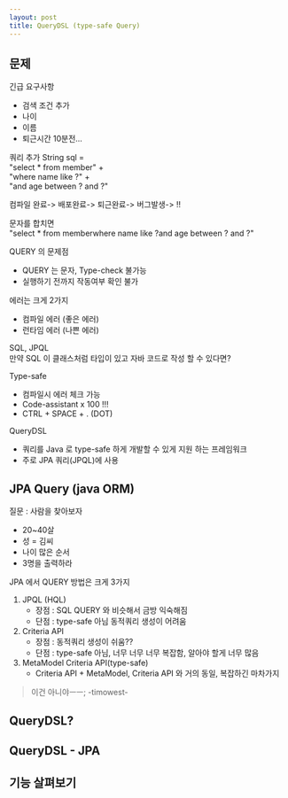 ```yaml
---
layout: post
title: QueryDSL (type-safe Query)
---
```


## 문제
긴급 요구사항
- 검색 조건 추가
- 나이
- 이름
- 퇴근시간 10분전...

쿼리 추가
String sql =   
"select * from member" +  
"where name like ?" +  
"and age between ? and ?"  

컴파일 완료-> 배포완료-> 퇴근완료-> 버그발생-> !!

문자를 합치면  
"select * from memberwhere name like ?and age between ? and ?"

QUERY 의 문제점  
- QUERY 는 문자, Type-check 불가능   
- 실행하기 전까지 작동여부 확인 불가

에러는 크게 2가지
- 컴파일 에러 (좋은 에러)
- 런타임 에러 (나쁜 에러)

SQL, JPQL  
만약 SQL 이 클래스처럼 타입이 있고 자바 코드로 작성 할 수 있다면?

Type-safe
- 컴파일시 에러 체크 가능
- Code-assistant x 100 !!!
- CTRL + SPACE + . (DOT)

QueryDSL
- 쿼리를 Java 로 type-safe 하게 개발할 수 있게 지원 하는 프레임워크
- 주로 JPA 쿼리(JPQL)에 사용

## JPA Query (java ORM)
질문 : 사람을 찾아보자  
- 20~40살
- 성 = 김씨
- 나이 많은 순서
- 3명을 출력하라

JPA 에서 QUERY 방법은 크게 3가지
1. JPQL (HQL)
   - 장점 : SQL QUERY 와 비슷해서 금방 익숙해짐
   - 단점 : type-safe 아님 동적쿼리 생성이 어려움
2. Criteria API
   - 장점 : 동적쿼리 생성이 쉬움??
   - 단점 : type-safe 아님, 너무 너무 너무 복잡함, 알아야 할게 너무 많음
3. MetaModel Criteria API(type-safe)
   - Criteria API + MetaModel, Criteria API 와 거의 동일, 복잡하긴 마차가지

>이건 아니야ㅡㅡ; -timowest-

## QueryDSL?

## QueryDSL - JPA

## 기능 살펴보기

